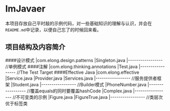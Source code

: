 # ImJavaer
本项目存放自己平时敲的示例代码，对一些基础知识的理解与认识，并会在`README.md`中记录，以便自己忘了的时候回来看。

## 项目结构及内容简介
####设计模式
    |com.elong.design.patterns
        |Singleton.java
        |-----------------  //单例模式
####注解
    |com.elong.thinking.annotations
        |Test.java
        |-----------------  //The Test Target
####Effective Java
    |com.elong.effective
        |Service.java
        |Provider.java
        |Services.java
        |-----------------  //服务提供者框架
        |Student.java
        |-----------------  //Builder模式
        |PhoneNumber.java
        |-----------------  //覆盖equals的同时要覆盖hashCode
        |Complex.java
        |-----------------  //不可变类的示例
        |Figure.java
        |FigureTrue.java
        |-----------------  //类层次优于标签类